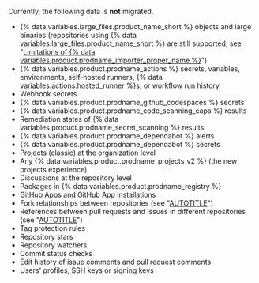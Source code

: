 Currently, the following data is **not** migrated.

- {% data variables.large_files.product_name_short %} objects and large binaries (repositories using {% data variables.large_files.product_name_short %} are still supported, see "[Limitations of {% data variables.product.prodname_importer_proper_name %}](#limitations-of-github-enterprise-importer)")
- {% data variables.product.prodname_actions %} secrets, variables, environments, self-hosted runners, {% data variables.actions.hosted_runner %}s, or workflow run history
- Webhook secrets
- {% data variables.product.prodname_github_codespaces %} secrets
- {% data variables.product.prodname_code_scanning_caps %} results
- Remediation states of {% data variables.product.prodname_secret_scanning %} results
- {% data variables.product.prodname_dependabot %} alerts
- {% data variables.product.prodname_dependabot %} secrets
- Projects (classic) at the organization level
- Any {% data variables.product.prodname_projects_v2 %} (the new projects experience)
- Discussions at the repository level
- Packages in {% data variables.product.prodname_registry %}
- GitHub Apps and GitHub App installations
- Fork relationships between repositories (see "[AUTOTITLE](/pull-requests/collaborating-with-pull-requests/working-with-forks/about-forks)")
- References between pull requests and issues in different repositories (see "[AUTOTITLE](/get-started/writing-on-github/working-with-advanced-formatting/autolinked-references-and-urls)")
- Tag protection rules
- Repository stars
- Repository watchers
- Commit status checks
- Edit history of issue comments and pull request comments
- Users' profiles, SSH keys or signing keys